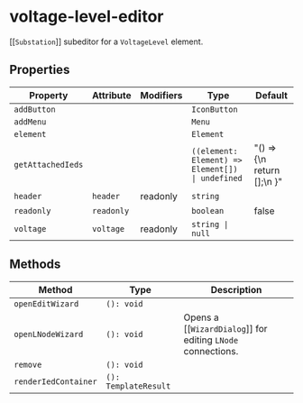 # voltage-level-editor

[[`Substation`]] subeditor for a `VoltageLevel` element.

## Properties

| Property          | Attribute  | Modifiers | Type                                             | Default                        |
|-------------------|------------|-----------|--------------------------------------------------|--------------------------------|
| `addButton`       |            |           | `IconButton`                                     |                                |
| `addMenu`         |            |           | `Menu`                                           |                                |
| `element`         |            |           | `Element`                                        |                                |
| `getAttachedIeds` |            |           | `((element: Element) => Element[]) \| undefined` | "() => {\n    return [];\n  }" |
| `header`          | `header`   | readonly  | `string`                                         |                                |
| `readonly`        | `readonly` |           | `boolean`                                        | false                          |
| `voltage`         | `voltage`  | readonly  | `string \| null`                                 |                                |

## Methods

| Method               | Type                 | Description                                      |
|----------------------|----------------------|--------------------------------------------------|
| `openEditWizard`     | `(): void`           |                                                  |
| `openLNodeWizard`    | `(): void`           | Opens a [[`WizardDialog`]] for editing `LNode` connections. |
| `remove`             | `(): void`           |                                                  |
| `renderIedContainer` | `(): TemplateResult` |                                                  |
